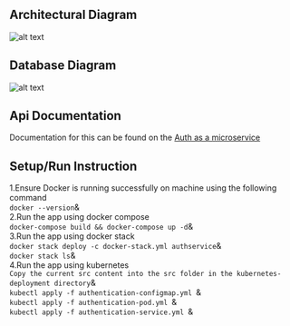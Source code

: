 
## Architectural Diagram

![alt text](https://github.com/nanakwafo/authmicroservice/blob/master/authentication-design/images/icon1.png "Logo Title Text 1")

## Database Diagram
![alt text](https://github.com/nanakwafo/authmicroservice/blob/master/authentication-design/images/icon3.png "Logo Title Text 1")

## Api Documentation
Documentation for this can be found on the [Auth as a microservice](https://documenter.getpostman.com/view/1213803/SzKPWhH9?version=latest)

## Setup/Run Instruction

1.Ensure Docker is running successfully on machine using the following command <br />
`docker --version`&<br />
2.Run the app using docker compose <br />
`docker-compose build && docker-compose up -d`&<br />
3.Run the app using docker stack<br />
`docker stack deploy -c docker-stack.yml authservice`&<br />
`docker stack ls`&<br />
4.Run the app using kubernetes<br />
`Copy the current src content into the src folder in the kubernetes-deployment directory`&<br />
`kubectl apply -f authentication-configmap.yml `&<br />
`kubectl apply -f authentication-pod.yml `&<br />
`kubectl apply -f authentication-service.yml `&<br />
